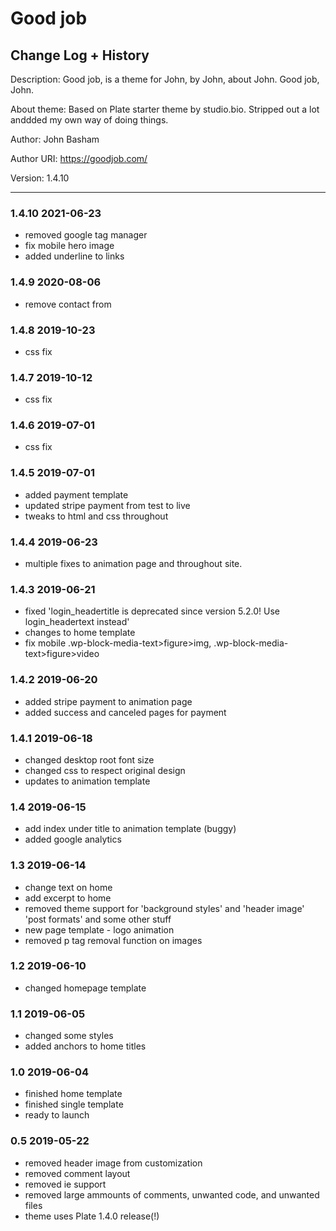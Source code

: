 # Good job

## Change Log + History

Description: Good job, is a theme for John, by John, about John. Good job, John.

About theme: Based on Plate starter theme by studio.bio. Stripped out a lot anddded my own way of doing things.

Author: John Basham

Author URI: https://goodjob.com/

Version: 1.4.10

---
### 1.4.10 2021-06-23

- removed google tag manager
- fix mobile hero image
- added underline to links

### 1.4.9 2020-08-06

- remove contact from

### 1.4.8 2019-10-23

- css fix

### 1.4.7 2019-10-12

- css fix

### 1.4.6 2019-07-01

- css fix

### 1.4.5 2019-07-01

- added payment template
- updated stripe payment from test to live
- tweaks to html and css throughout

### 1.4.4 2019-06-23

- multiple fixes to animation page and throughout site.

### 1.4.3 2019-06-21

- fixed 'login_headertitle is deprecated since version 5.2.0! Use login_headertext instead'
- changes to home template
- fix mobile .wp-block-media-text>figure>img, .wp-block-media-text>figure>video

### 1.4.2 2019-06-20

- added stripe payment to animation page
- added success and canceled pages for payment

### 1.4.1 2019-06-18

- changed desktop root font size
- changed css to respect original design
- updates to animation template

### 1.4 2019-06-15

- add index under title to animation template (buggy)
- added google analytics

### 1.3 2019-06-14

- change text on home
- add excerpt to home
- removed theme support for 'background styles' and 'header image' 'post formats' and some other stuff
- new page template - logo animation
- removed p tag removal function on images

### 1.2 2019-06-10

- changed homepage template

### 1.1 2019-06-05

- changed some styles
- added anchors to home titles

### 1.0 2019-06-04

- finished home template
- finished single template
- ready to launch

### 0.5 2019-05-22

- removed header image from customization
- removed comment layout
- removed ie support
- removed large ammounts of comments, unwanted code, and unwanted files
- theme uses Plate 1.4.0 release(!)
